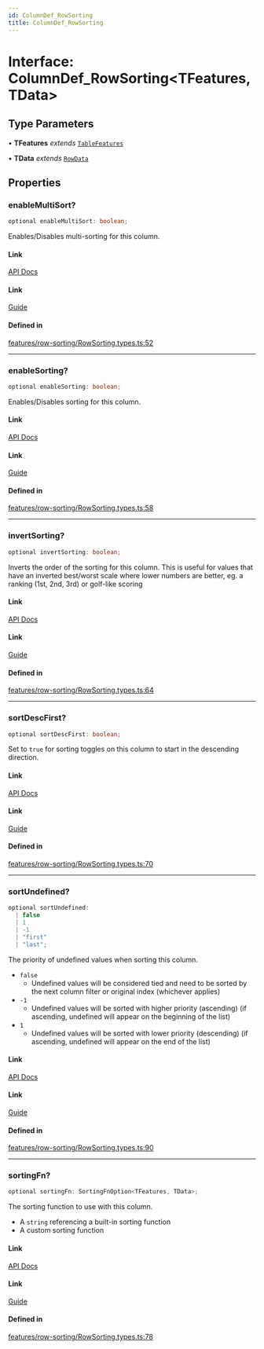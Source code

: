 ```yaml
---
id: ColumnDef_RowSorting
title: ColumnDef_RowSorting
---
```


# Interface: ColumnDef\_RowSorting\<TFeatures, TData\>

## Type Parameters

• **TFeatures** *extends* [`TableFeatures`](tablefeatures.md)

• **TData** *extends* [`RowData`](../type-aliases/rowdata.md)

## Properties

### enableMultiSort?

```ts
optional enableMultiSort: boolean;
```

Enables/Disables multi-sorting for this column.

#### Link

[API Docs](https://tanstack.com/table/v8/docs/api/features/sorting#enablemultisort)

#### Link

[Guide](https://tanstack.com/table/v8/docs/guide/sorting)

#### Defined in

[features/row-sorting/RowSorting.types.ts:52](https://github.com/TanStack/table/blob/b1e6b79157b0debc7222660572b06c8b857f4605/packages/table-core/src/features/row-sorting/RowSorting.types.ts#L52)

***

### enableSorting?

```ts
optional enableSorting: boolean;
```

Enables/Disables sorting for this column.

#### Link

[API Docs](https://tanstack.com/table/v8/docs/api/features/sorting#enablesorting)

#### Link

[Guide](https://tanstack.com/table/v8/docs/guide/sorting)

#### Defined in

[features/row-sorting/RowSorting.types.ts:58](https://github.com/TanStack/table/blob/b1e6b79157b0debc7222660572b06c8b857f4605/packages/table-core/src/features/row-sorting/RowSorting.types.ts#L58)

***

### invertSorting?

```ts
optional invertSorting: boolean;
```

Inverts the order of the sorting for this column. This is useful for values that have an inverted best/worst scale where lower numbers are better, eg. a ranking (1st, 2nd, 3rd) or golf-like scoring

#### Link

[API Docs](https://tanstack.com/table/v8/docs/api/features/sorting#invertsorting)

#### Link

[Guide](https://tanstack.com/table/v8/docs/guide/sorting)

#### Defined in

[features/row-sorting/RowSorting.types.ts:64](https://github.com/TanStack/table/blob/b1e6b79157b0debc7222660572b06c8b857f4605/packages/table-core/src/features/row-sorting/RowSorting.types.ts#L64)

***

### sortDescFirst?

```ts
optional sortDescFirst: boolean;
```

Set to `true` for sorting toggles on this column to start in the descending direction.

#### Link

[API Docs](https://tanstack.com/table/v8/docs/api/features/sorting#sortdescfirst)

#### Link

[Guide](https://tanstack.com/table/v8/docs/guide/sorting)

#### Defined in

[features/row-sorting/RowSorting.types.ts:70](https://github.com/TanStack/table/blob/b1e6b79157b0debc7222660572b06c8b857f4605/packages/table-core/src/features/row-sorting/RowSorting.types.ts#L70)

***

### sortUndefined?

```ts
optional sortUndefined: 
  | false
  | 1
  | -1
  | "first"
  | "last";
```

The priority of undefined values when sorting this column.
- `false`
  - Undefined values will be considered tied and need to be sorted by the next column filter or original index (whichever applies)
- `-1`
  - Undefined values will be sorted with higher priority (ascending) (if ascending, undefined will appear on the beginning of the list)
- `1`
  - Undefined values will be sorted with lower priority (descending) (if ascending, undefined will appear on the end of the list)

#### Link

[API Docs](https://tanstack.com/table/v8/docs/api/features/sorting#sortundefined)

#### Link

[Guide](https://tanstack.com/table/v8/docs/guide/sorting)

#### Defined in

[features/row-sorting/RowSorting.types.ts:90](https://github.com/TanStack/table/blob/b1e6b79157b0debc7222660572b06c8b857f4605/packages/table-core/src/features/row-sorting/RowSorting.types.ts#L90)

***

### sortingFn?

```ts
optional sortingFn: SortingFnOption<TFeatures, TData>;
```

The sorting function to use with this column.
- A `string` referencing a built-in sorting function
- A custom sorting function

#### Link

[API Docs](https://tanstack.com/table/v8/docs/api/features/sorting#sortingfn)

#### Link

[Guide](https://tanstack.com/table/v8/docs/guide/sorting)

#### Defined in

[features/row-sorting/RowSorting.types.ts:78](https://github.com/TanStack/table/blob/b1e6b79157b0debc7222660572b06c8b857f4605/packages/table-core/src/features/row-sorting/RowSorting.types.ts#L78)
